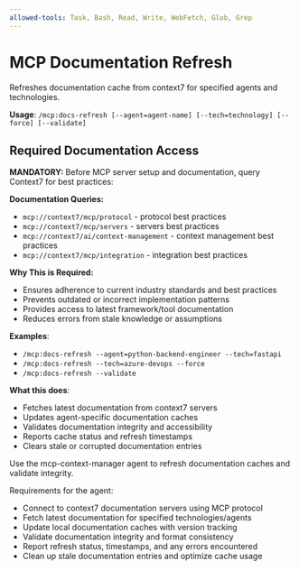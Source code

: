 ```yaml
---
allowed-tools: Task, Bash, Read, Write, WebFetch, Glob, Grep
---
```


# MCP Documentation Refresh

Refreshes documentation cache from context7 for specified agents and technologies.

**Usage**: `/mcp:docs-refresh [--agent=agent-name] [--tech=technology] [--force] [--validate]`

## Required Documentation Access

**MANDATORY:** Before MCP server setup and documentation, query Context7 for best practices:

**Documentation Queries:**
- `mcp://context7/mcp/protocol` - protocol best practices
- `mcp://context7/mcp/servers` - servers best practices
- `mcp://context7/ai/context-management` - context management best practices
- `mcp://context7/mcp/integration` - integration best practices

**Why This is Required:**
- Ensures adherence to current industry standards and best practices
- Prevents outdated or incorrect implementation patterns
- Provides access to latest framework/tool documentation
- Reduces errors from stale knowledge or assumptions


**Examples**: 
- `/mcp:docs-refresh --agent=python-backend-engineer --tech=fastapi`
- `/mcp:docs-refresh --tech=azure-devops --force`
- `/mcp:docs-refresh --validate`

**What this does**:
- Fetches latest documentation from context7 servers
- Updates agent-specific documentation caches
- Validates documentation integrity and accessibility
- Reports cache status and refresh timestamps
- Clears stale or corrupted documentation entries

Use the mcp-context-manager agent to refresh documentation caches and validate integrity.

Requirements for the agent:
- Connect to context7 documentation servers using MCP protocol
- Fetch latest documentation for specified technologies/agents
- Update local documentation caches with version tracking
- Validate documentation integrity and format consistency
- Report refresh status, timestamps, and any errors encountered
- Clean up stale documentation entries and optimize cache usage
